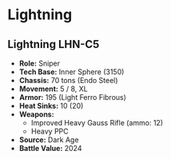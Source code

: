 # Lightning
## Lightning LHN-C5
- **Role:** Sniper
- **Tech Base:** Inner Sphere (3150)
- **Chassis:** 70 tons (Endo Steel)
- **Movement:** 5 / 8, XL
- **Armor:** 195 (Light Ferro Fibrous)
- **Heat Sinks:** 10 (20)
- **Weapons:**
  - Improved Heavy Gauss Rifle (ammo: 12)
  - Heavy PPC
- **Source:** Dark Age
- **Battle Value:** 2024

